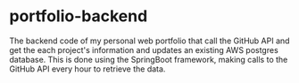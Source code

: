 # portfolio-backend
The backend code of my personal web portfolio that call the GitHub API and get the each project's information and updates an existing AWS postgres database. This is done using the SpringBoot framework, making calls to the GitHub API every hour to retrieve the data.
